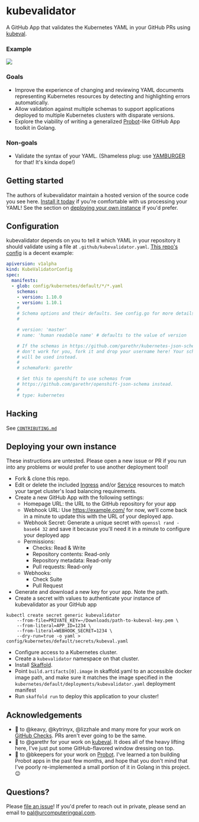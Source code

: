 # kubevalidator

A GitHub App that validates the Kubernetes YAML in your GitHub PRs using [kubeval](https://github.com/garethr/kubeval).

### Example

![](https://urcomputeringpal.com/assets/kubevalidator.gif)

### Goals

* Improve the experience of changing and reviewing YAML documents representing Kubernetes resources by detecting and highlighting errors automatically.
* Allow validation against multiple schemas to support applications deployed to multiple Kubernetes clusters with disparate versions.
* Explore the viability of writing a generalized [Probot](http://probot.github.io/)-like GitHub App toolkit in Golang.

### Non-goals

* Validate the syntax of your YAML. (Shameless plug: use [YAMBURGER](https://github.com/urcomputeringpal/yamburger) for that! It's kinda dope!)

## Getting started

The authors of kubevalidator maintain a hosted version of the source code you see here. [Install it today](https://github.com/apps/kubevalidator) if you're comfortable with us processing your YAML! See the section on [deploying your own instance](#deploy-your-own-instance) if you'd prefer.

## Configuration

kubevalidator depends on you to tell it which YAML in your repository it should validate using a file at `.github/kubevalidator.yaml`. [This repo's config](./.github/kubevalidator.yaml) is a decent example:

```yaml
apiversion: v1alpha
kind: KubeValidatorConfig
spec:
  manifests:
  - glob: config/kubernetes/default/*/*.yaml
    schemas:
    - version: 1.10.0
    - version: 1.10.1
    #
    # Schema options and their defaults. See config.go for more details.
    #

    # version: 'master'
    # name: 'human readable name' # defaults to the value of version

    # If the schemas in https://github.com/garethr/kubernetes-json-schema
    # don't work for you, fork it and drop your username here! Your schemas
    # will be used instead.
    #
    # schemaFork: garethr

    # Set this to openshift to use schemas from
    # https://github.com/garethr/openshift-json-schema instead.
    #
    # type: kubernetes

```

## Hacking

See [`CONTRIBUTING.md`](./CONTRIBUTING.md)

## Deploying your own instance

These instructions are untested. Please open a new issue or PR if you run into any problems or would prefer to use another deployment tool!

* Fork & clone this repo.
* Edit or delete the included [Ingress](./config/kubernetes/default/ingresses/kubevalidator.yaml) and/or [Service](./config/kubernetes/default/ingresses/kubevalidator.yaml) resources to match your target cluster's load balancing requirements.
* Create a new GitHub App with the following settings:
  * Homepage URL: the URL to the GitHub repository for your app
  * Webhook URL: Use https://example.com/ for now, we'll come back in a minute to update this with the URL of your deployed app.
  * Webhook Secret: Generate a unique secret with `openssl rand -base64 32` and save it because you'll need it in a minute to configure your deployed app
  * Permissions:
    * Checks: Read & Write
    * Repository contents: Read-only
    * Repository metadata: Read-only
    * Pull requests: Read-only
  * Webhooks:
    * Check Suite
    * Pull Request
* Generate and download a new key for your app. Note the path.
* Create a secret with values to authenticate your instance of kubevalidator as your GitHub app

```
kubectl create secret generic kubevalidator
    --from-file=PRIVATE_KEY=~/Downloads/path-to-kubeval-key.pem \
    --from-literal=APP_ID=1234 \
    --from-literal=WEBHOOK_SECRET=1234 \
    --dry-run=true -o yaml > config/kubernetes/default/secrets/kubeval.yaml
```


* Configure access to a Kubernetes cluster.
* Create a `kubevalidator` namespace on that cluster.
* Install [Skaffold](https://github.com/GoogleContainerTools/skaffold).
* Point `build.artifacts[0].image` in skaffold.yaml to an accessible docker image path, and make sure it matches the image specified in the `kubernetes/default/deployments/kubevalidator.yaml` deployment manifest 
* Run `skaffold run` to deploy this application to your cluster!

## Acknowledgements

* :bow: to @keavy, @kytrinyx, @lizzhale and many more for your work on [GitHub Checks](https://developer.github.com/v3/checks/). PRs aren't ever going to be the same.
* :bow: to @garethr for your work on [kubeval](https://github.com/garethr/kubeval). It does all of the heavy lifting here, I've just put some GitHub-flavored window dressing on top.
* :bow: to @bkeepers for your work on [Probot](http://probot.github.io/). I've learned a ton building Probot apps in the past few months, and hope that you don't mind that I've poorly re-implemented a small portion of it in Golang in this project. :wink:

## Questions?

Please [file an issue](https://github.com/urcomputeringpal/kubevalidator/issues/new/choose)! If you'd prefer to reach out in private, please send an email to pal@urcomputeringpal.com.
